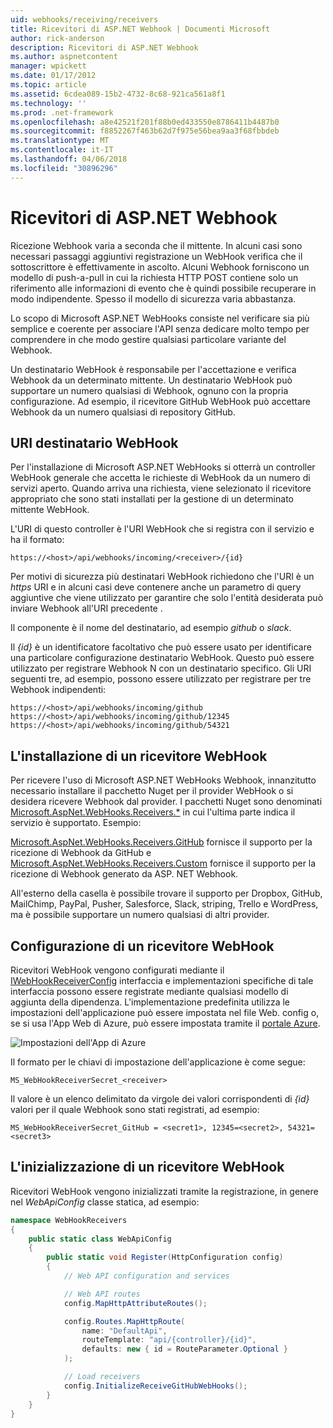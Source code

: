 ```yaml
---
uid: webhooks/receiving/receivers
title: Ricevitori di ASP.NET Webhook | Documenti Microsoft
author: rick-anderson
description: Ricevitori di ASP.NET Webhook
ms.author: aspnetcontent
manager: wpickett
ms.date: 01/17/2012
ms.topic: article
ms.assetid: 6cdea089-15b2-4732-8c68-921ca561a8f1
ms.technology: ''
ms.prod: .net-framework
ms.openlocfilehash: a8e42521f201f88b0ed433550e8786411b4487b0
ms.sourcegitcommit: f8852267f463b62d7f975e56bea9aa3f68fbbdeb
ms.translationtype: MT
ms.contentlocale: it-IT
ms.lasthandoff: 04/06/2018
ms.locfileid: "30896296"
---
```

# <a name="aspnet-webhooks-receivers"></a>Ricevitori di ASP.NET Webhook

Ricezione Webhook varia a seconda che il mittente. In alcuni casi sono necessari passaggi aggiuntivi registrazione un WebHook verifica che il sottoscrittore è effettivamente in ascolto. Alcuni Webhook forniscono un modello di push-a-pull in cui la richiesta HTTP POST contiene solo un riferimento alle informazioni di evento che è quindi possibile recuperare in modo indipendente. Spesso il modello di sicurezza varia abbastanza.

Lo scopo di Microsoft ASP.NET WebHooks consiste nel verificare sia più semplice e coerente per associare l'API senza dedicare molto tempo per comprendere in che modo gestire qualsiasi particolare variante del Webhook.

Un destinatario WebHook è responsabile per l'accettazione e verifica Webhook da un determinato mittente. Un destinatario WebHook può supportare un numero qualsiasi di Webhook, ognuno con la propria configurazione. Ad esempio, il ricevitore GitHub WebHook può accettare Webhook da un numero qualsiasi di repository GitHub.

## <a name="webhook-receiver-uris"></a>URI destinatario WebHook

Per l'installazione di Microsoft ASP.NET WebHooks si otterrà un controller WebHook generale che accetta le richieste di WebHook da un numero di servizi aperto. Quando arriva una richiesta, viene selezionato il ricevitore appropriato che sono stati installati per la gestione di un determinato mittente WebHook.

L'URI di questo controller è l'URI WebHook che si registra con il servizio e ha il formato:

```
https://<host>/api/webhooks/incoming/<receiver>/{id}
```

Per motivi di sicurezza più destinatari WebHook richiedono che l'URI è un *https* URI e in alcuni casi deve contenere anche un parametro di query aggiuntive che viene utilizzato per garantire che solo l'entità desiderata può inviare Webhook all'URI precedente .

Il <em> <receiver> </em> componente è il nome del destinatario, ad esempio <em>github</em> o <em>slack</em>.

Il *{id}* è un identificatore facoltativo che può essere usato per identificare una particolare configurazione destinatario WebHook. Questo può essere utilizzato per registrare Webhook N con un destinatario specifico. Gli URI seguenti tre, ad esempio, possono essere utilizzato per registrare per tre Webhook indipendenti:

```
https://<host>/api/webhooks/incoming/github
https://<host>/api/webhooks/incoming/github/12345
https://<host>/api/webhooks/incoming/github/54321
```

## <a name="installing-a-webhook-receiver"></a>L'installazione di un ricevitore WebHook

Per ricevere l'uso di Microsoft ASP.NET WebHooks Webhook, innanzitutto necessario installare il pacchetto Nuget per il provider WebHook o si desidera ricevere Webhook dal provider. I pacchetti Nuget sono denominati [Microsoft.AspNet.WebHooks.Receivers.*](https://www.nuget.org/packages?q=Microsoft.AspNet.WebHooks.Receivers) in cui l'ultima parte indica il servizio è supportato. Esempio:

[Microsoft.AspNet.WebHooks.Receivers.GitHub](https://www.nuget.org/packages?q=Microsoft.AspNet.WebHooks.Receivers.GitHub) fornisce il supporto per la ricezione di Webhook da GitHub e [Microsoft.AspNet.WebHooks.Receivers.Custom](https://www.nuget.org/packages?q=Microsoft.AspNet.WebHooks.Receivers.Custom) fornisce il supporto per la ricezione di Webhook generato da ASP. NET Webhook.

All'esterno della casella è possibile trovare il supporto per Dropbox, GitHub, MailChimp, PayPal, Pusher, Salesforce, Slack, striping, Trello e WordPress, ma è possibile supportare un numero qualsiasi di altri provider.

## <a name="configuring-a-webhook-receiver"></a>Configurazione di un ricevitore WebHook

Ricevitori WebHook vengono configurati mediante il [IWebHookReceiverConfig](https://github.com/aspnet/WebHooks/blob/master/src/Microsoft.AspNet.WebHooks.Receivers/WebHooks/IWebHookReceiverConfig.cs) interfaccia e implementazioni specifiche di tale interfaccia possono essere registrate mediante qualsiasi modello di aggiunta della dipendenza. L'implementazione predefinita utilizza le impostazioni dell'applicazione può essere impostata nel file Web. config o, se si usa l'App Web di Azure, può essere impostata tramite il [portale Azure](https://portal.azure.com/).

![Impostazioni dell'App di Azure](_static/AzureAppSettings.png)

Il formato per le chiavi di impostazione dell'applicazione è come segue:

```
MS_WebHookReceiverSecret_<receiver>
```

Il valore è un elenco delimitato da virgole dei valori corrispondenti di *{id}* valori per il quale Webhook sono stati registrati, ad esempio:

```
MS_WebHookReceiverSecret_GitHub = <secret1>, 12345=<secret2>, 54321=<secret3>
```

## <a name="initializing-a-webhook-receiver"></a>L'inizializzazione di un ricevitore WebHook

Ricevitori WebHook vengono inizializzati tramite la registrazione, in genere nel *WebApiConfig* classe statica, ad esempio:

```csharp
namespace WebHookReceivers
{
    public static class WebApiConfig
    {
        public static void Register(HttpConfiguration config)
        {
            // Web API configuration and services

            // Web API routes
            config.MapHttpAttributeRoutes();

            config.Routes.MapHttpRoute(
                name: "DefaultApi",
                routeTemplate: "api/{controller}/{id}",
                defaults: new { id = RouteParameter.Optional }
            );

            // Load receivers
            config.InitializeReceiveGitHubWebHooks();
        }
    }
}
```
